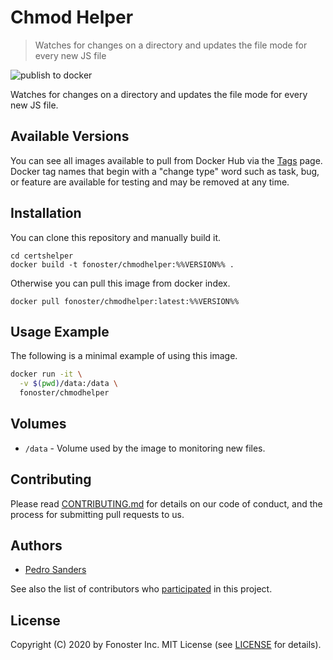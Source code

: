 # Chmod Helper

> Watches for changes on a directory and updates the file mode for every new JS file

![publish to docker](https://github.com/fonoster/chmodhelper/workflows/publish%20to%20docker%20hub/badge.svg)

Watches for changes on a directory and updates the file mode for every new JS file.

## Available Versions

You can see all images available to pull from Docker Hub via the [Tags](https://hub.docker.com/repository/registry-1.docker.io/fonoster/chmodhelper/tags?page=1) page. Docker tag names that begin with a "change type" word such as task, bug, or feature are available for testing and may be removed at any time.

## Installation

You can clone this repository and manually build it.

```
cd certshelper
docker build -t fonoster/chmodhelper:%%VERSION%% .
```

Otherwise you can pull this image from docker index.

```
docker pull fonoster/chmodhelper:latest:%%VERSION%%
```

## Usage Example

The following is a minimal example of using this image.

```bash
docker run -it \
  -v $(pwd)/data:/data \
  fonoster/chmodhelper
```

## Volumes

- `/data` - Volume used by the image to monitoring new files.

## Contributing

Please read [CONTRIBUTING.md](https://github.com/fonoster/fonos/blob/master/CONTRIBUTING.md) for details on our code of conduct, and the process for submitting pull requests to us.

## Authors

- [Pedro Sanders](https://github.com/psanders)

See also the list of contributors who [participated](https://github.com/fonoster/certshelper/contributors) in this project.

## License

Copyright (C) 2020 by Fonoster Inc. MIT License (see [LICENSE](https://github.com/fonoster/fonos/blob/master/LICENSE) for details).
